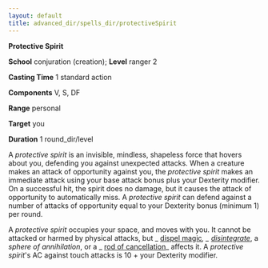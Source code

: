 ```yaml
---
layout: default
title: advanced_dir/spells_dir/protectiveSpirit
---
```

 **Protective Spirit**

**School** conjuration (creation); **Level** ranger 2

**Casting Time** 1 standard action

**Components** V, S, DF

**Range** personal

**Target** you

**Duration** 1 round_dir/level

A _protective spirit_ is an invisible, mindless, shapeless force that hovers about you, defending you against unexpected attacks. When a creature makes an attack of opportunity against you, the _protective spirit_ makes an immediate attack using your base attack bonus plus your Dexterity modifier. On a successful hit, the spirit does no damage, but it causes the attack of opportunity to automatically miss. A _protective spirit_ can defend against a number of attacks of opportunity equal to your Dexterity bonus (minimum 1) per round.

A _protective spirit_ occupies your space, and moves with you. It cannot be attacked or harmed by physical attacks, but _ [dispel magic](../../../spells_dir/dispelMagic#_dispel-magic)_, _ [disintegrate](../../../spells_dir/disintegrate#_disintegrate)_, a _sphere of annihilation_, or a _ [rod of cancellation](../../../magicItems_dir/rods#_rod-of-cancellation)_ affects it. A _protective spirit_'s AC against touch attacks is 10 + your Dexterity modifier.

